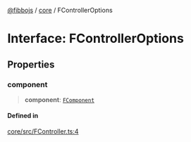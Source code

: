 [@fibbojs](/api/index) / [core](/api/core) / FControllerOptions

# Interface: FControllerOptions

## Properties

### component

> **component**: [`FComponent`](../classes/FComponent.md)

#### Defined in

[core/src/FController.ts:4](https://github.com/fibbojs/fibbo/blob/e3aaabaf7a5c47833ea6611fca008a9ca7b66ba5/packages/core/src/FController.ts#L4)
